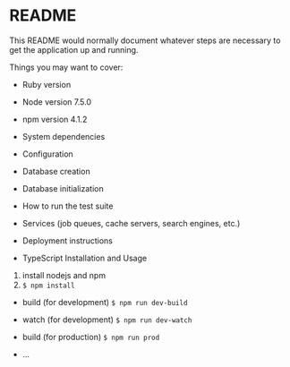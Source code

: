 # README

This README would normally document whatever steps are necessary to get the
application up and running.

Things you may want to cover:

* Ruby version

* Node version 7.5.0

* npm version 4.1.2

* System dependencies

* Configuration

* Database creation

* Database initialization

* How to run the test suite

* Services (job queues, cache servers, search engines, etc.)

* Deployment instructions

* TypeScript Installation and Usage

1. install nodejs and npm
2. `$ npm install`

* build (for development)
  `$ npm run dev-build`
* watch (for development)
  `$ npm run dev-watch`
* build (for production)
  `$ npm run prod`

* ...
